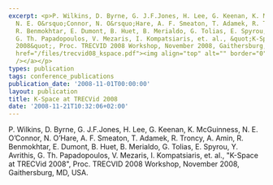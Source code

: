 ```yaml
---
excerpt: <p>P. Wilkins, D. Byrne, G. J.F.Jones, H. Lee, G. Keenan, K. McGuinness,
  N. E. O&rsquo;Connor, N. O&rsquo;Hare, A. F. Smeaton, T. Adamek, R. Troncy, A. Amin,
  R. Benmokhtar, E. Dumont, B. Huet, B. Merialdo, G. Tolias, E. Spyrou, Y. Avrithis,
  G. Th. Papadopoulos, V. Mezaris, I. Kompatsiaris, et. al., &quot;K-Space at TRECVid
  2008&quot;, Proc. TRECVID 2008 Workshop, November 2008, Gaithersburg, MD, USA. <a
  href="/files/trecvid08_kspace.pdf"><img align="top" alt="" border="0" src="/files/pdf/pdf.png"
  /></a></p>
types: publication
tags: conference_publications
publication_date: '2008-11-01T00:00:00'
layout: publication
title: K-Space at TRECVid 2008
date: '2008-11-21T10:32:06+02:00'
---
```

<p>P. Wilkins, D. Byrne, G. J.F.Jones, H. Lee, G. Keenan, K. McGuinness, N. E. O&rsquo;Connor, N. O&rsquo;Hare, A. F. Smeaton, T. Adamek, R. Troncy, A. Amin, R. Benmokhtar, E. Dumont, B. Huet, B. Merialdo, G. Tolias, E. Spyrou, Y. Avrithis, G. Th. Papadopoulos, V. Mezaris, I. Kompatsiaris, et. al., &quot;K-Space at TRECVid 2008&quot;, Proc. TRECVID 2008 Workshop, November 2008, Gaithersburg, MD, USA. <a href="/files/trecvid08_kspace.pdf"><img align="top" alt="" border="0" src="/files/pdf/pdf.png" /></a></p>
